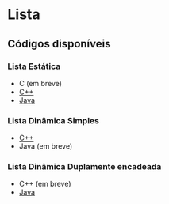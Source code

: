 # Lista

## Códigos disponíveis

### Lista Estática

- C (em breve)
- [C++](./estatica/Lista.cpp)
- [Java](./estatica/Lista.java)

### Lista Dinâmica Simples

- [C++](./dinamica/ListaSimples.cpp)
- Java (em breve)

### Lista Dinâmica Duplamente encadeada

- C++ (em breve)
- [Java](./dinamica/listaDuplaJava)
